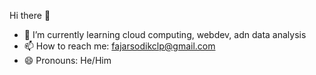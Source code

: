  Hi there 👋
- 🌱 I’m currently learning cloud computing, webdev, adn data analysis
- 📫 How to reach me: fajarsodikclp@gmail.com
- 😄 Pronouns: He/Him

